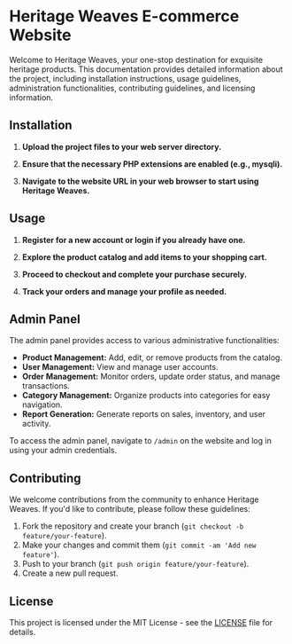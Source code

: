 # Heritage Weaves E-commerce Website

Welcome to Heritage Weaves, your one-stop destination for exquisite heritage products. This documentation provides detailed information about the project, including installation instructions, usage guidelines, administration functionalities, contributing guidelines, and licensing information.

## Installation

1. **Upload the project files to your web server directory.**
   
2. **Ensure that the necessary PHP extensions are enabled (e.g., mysqli).**

3. **Navigate to the website URL in your web browser to start using Heritage Weaves.**

## Usage

1. **Register for a new account or login if you already have one.**

2. **Explore the product catalog and add items to your shopping cart.**

3. **Proceed to checkout and complete your purchase securely.**

4. **Track your orders and manage your profile as needed.**

## Admin Panel

The admin panel provides access to various administrative functionalities:

- **Product Management:** Add, edit, or remove products from the catalog.
- **User Management:** View and manage user accounts.
- **Order Management:** Monitor orders, update order status, and manage transactions.
- **Category Management:** Organize products into categories for easy navigation.
- **Report Generation:** Generate reports on sales, inventory, and user activity.

To access the admin panel, navigate to `/admin` on the website and log in using your admin credentials.

## Contributing

We welcome contributions from the community to enhance Heritage Weaves. If you'd like to contribute, please follow these guidelines:

1. Fork the repository and create your branch (`git checkout -b feature/your-feature`).
2. Make your changes and commit them (`git commit -am 'Add new feature'`).
3. Push to your branch (`git push origin feature/your-feature`).
4. Create a new pull request.

## License

This project is licensed under the MIT License - see the [LICENSE](LICENSE) file for details.
